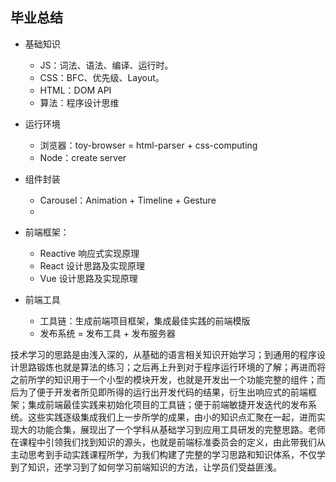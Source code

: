 ## 毕业总结

- 基础知识
	- JS：词法、语法、编译、运行时。
	- CSS：BFC、优先级、Layout。
	- HTML：DOM API
	- 算法：程序设计思维

- 运行环境
	- 浏览器：toy-browser = html-parser + css-computing
	- Node：create server

- 组件封装
	- Carousel：Animation + Timeline + Gesture
	- 

- 前端框架：
	- Reactive 响应式实现原理
	- React 设计思路及实现原理
	- Vue 设计思路及实现原理

- 前端工具
	- 工具链：生成前端项目框架，集成最佳实践的前端模版
	- 发布系统 = 发布工具 + 发布服务器


技术学习的思路是由浅入深的，从基础的语言相关知识开始学习；到通用的程序设计思路锻炼也就是算法的练习；之后再上升到对于程序运行环境的了解；再进而将之前所学的知识用于一个小型的模块开发，也就是开发出一个功能完整的组件；而后为了便于开发者所见即所得的运行出开发代码的结果，衍生出响应式的前端框架；集成前端最佳实践来初始化项目的工具链；便于前端敏捷开发迭代的发布系统。这些实践逐级集成我们上一步所学的成果，由小的知识点汇聚在一起，进而实现大的功能合集，展现出了一个学科从基础学习到应用工具研发的完整思路。老师在课程中引领我们找到知识的源头，也就是前端标准委员会的定义，由此带我们从主动思考到手动实践课程所学，为我们构建了完整的学习思路和知识体系，不仅学到了知识，还学习到了如何学习前端知识的方法，让学员们受益匪浅。